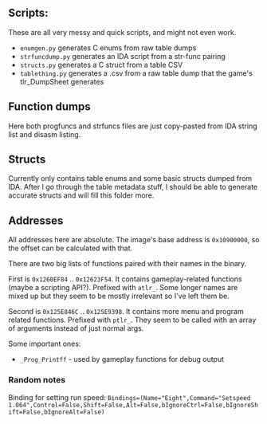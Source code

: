## Scripts:
These are all very messy and quick scripts, and might not even work.
* `enumgen.py` generates C enums from raw table dumps
* `strfuncdump.py` generates an IDA script from a str-func pairing
* `structs.py` generates a C struct from a table CSV
* `tablething.py` generates a .csv from a raw table dump that the game's tlr_DumpSheet generates

## Function dumps
Here both progfuncs and strfuncs files are just copy-pasted from IDA string list and disasm listing.

## Structs
Currently only contains table enums and some basic structs dumped from IDA. After I go through the table metadata stuff, I should be able to generate accurate structs and will fill this folder more.

## Addresses
All addresses here are absolute. The image's base address is `0x10900000`, so the offset can be calculated with that.

There are two big lists of functions paired with their names in the binary.

First is `0x1260EF84` .. `0x12623F54`. It contains gameplay-related functions (maybe a scripting API?). Prefixed with `atlr_`.
Some longer names are mixed up but they seem to be mostly irrelevant so I've left them be.

Second is `0x125E846C` .. `0x125E9398`. It contains more menu and program related functions. Prefixed with `ptlr_`.
They seem to be called with an array of arguments instead of just normal args.

Some important ones:
* `_Prog_Printff` - used by gameplay functions for debug output

### Random notes
Binding for setting run speed:
`Bindings=(Name="Eight",Command="Setspeed 1.064",Control=False,Shift=False,Alt=False,bIgnoreCtrl=False,bIgnoreShift=False,bIgnoreAlt=False)`